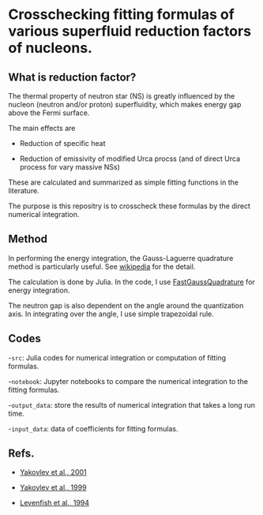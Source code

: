 # Crosschecking fitting formulas of various superfluid reduction factors of nucleons.

## What is reduction factor?
The thermal property of neutron star (NS) is greatly influenced by the nucleon (neutron and/or proton) superfluidity, which makes energy gap above the Fermi surface.

The main effects are
- Reduction of specific heat

- Reduction of emissivity of modified Urca procss (and of direct Urca process for vary massive NSs)

These are calculated and summarized as simple fitting functions in the literature.

The purpose is this repositry is to crosscheck these formulas by the direct numerical integration.

## Method

In performing the energy integration, the Gauss-Laguerre quadrature method is particularly useful.
See [wikipedia](https://en.wikipedia.org/wiki/Gaussian_quadrature) for the detail.

The calculation is done by Julia. In the code, I use [FastGaussQuadrature](https://github.com/ajt60gaibb/FastGaussQuadrature.jl) for energy integration.

The neutron gap is also dependent on the angle around the quantization axis.
In integrating over the angle, I use simple trapezoidal rule.

## Codes

-```src```: Julia codes for numerical integration or computation of fitting formulas.

-```notebook```: Jupyter notebooks to compare the numerical integration to the fitting formulas.

-```output_data```: store the results of numerical integration that takes a long run time.

-```input_data```: data of coefficients for fitting formulas.

## Refs.
- [Yakovlev et al., 2001](http://www.sciencedirect.com/science/article/pii/S0370157300001319)

- [Yakovlev et al., 1999](http://mr.crossref.org/iPage?doi=10.1070%2FPU1999v042n08ABEH000556)

- [Levenfish et al., 1994](http://ads.nao.ac.jp/abs/1994AstL...20...43L)
